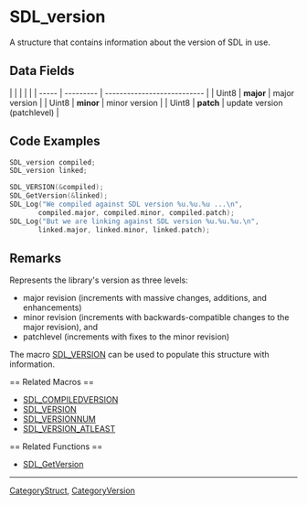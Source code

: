 # SDL_version

A structure that contains information about the version of SDL in use.

## Data Fields

|       |           |                             |                                 |
| ----- | --------- | --------------------------- |
| Uint8 | **major** | major version               |
| Uint8 | **minor** | minor version               |
| Uint8 | **patch** | update version (patchlevel) |

## Code Examples

```c
SDL_version compiled;
SDL_version linked;

SDL_VERSION(&compiled);
SDL_GetVersion(&linked);
SDL_Log("We compiled against SDL version %u.%u.%u ...\n",
       compiled.major, compiled.minor, compiled.patch);
SDL_Log("But we are linking against SDL version %u.%u.%u.\n",
       linked.major, linked.minor, linked.patch);
```

## Remarks

Represents the library's version as three levels:

- major revision (increments with massive changes, additions, and enhancements)
- minor revision (increments with backwards-compatible changes to the major revision), and
- patchlevel (increments with fixes to the minor revision)

The macro [SDL_VERSION](SDL_VERSION) can be used to populate this structure with information.

== Related Macros ==

- [SDL_COMPILEDVERSION](SDL_COMPILEDVERSION)
- [SDL_VERSION](SDL_VERSION)
- [SDL_VERSIONNUM](SDL_VERSIONNUM)
- [SDL_VERSION_ATLEAST](SDL_VERSION_ATLEAST)

== Related Functions ==

- [SDL_GetVersion](SDL_GetVersion)

----
[CategoryStruct](CategoryStruct), [CategoryVersion](CategoryVersion)

